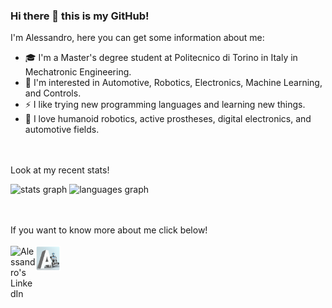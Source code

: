 ### Hi there 👋 this is my GitHub!

<!--
**AlessandroRedi/AlessandroRedi** is a ✨ _special_ ✨ repository because its `README.md` (this file) appears on your GitHub profile.

Here are some ideas to get you started:

- 🔭 I’m currently working on ...
- 🌱 I’m currently learning ...
- 👯 I’m looking to collaborate on ...
- 🤔 I’m looking for help with ...
- 💬 Ask me about ...
- 📫 How to reach me: ...
- 😄 Pronouns: ...
- ⚡ Fun fact: ...
-->

I'm Alessandro, here you can get some information about me:
- 🎓 I'm a Master's degree student at Politecnico di Torino in Italy in Mechatronic Engineering.
- 🔭 I'm interested in Automotive, Robotics, Electronics, Machine Learning, and Controls.
- ⚡ I like trying new programming languages and learning new things.
- 🌱 I love humanoid robotics, active prostheses, digital electronics, and automotive fields.

<br/><br/>
Look at my recent stats!    
<div align="left">
  <img src="https://github-readme-stats.vercel.app/api?username=AlessandroT99&hide_title=false&hide_rank=false&show_icons=true&include_all_commits=true&count_private=true&disable_animations=false&theme=dracula&locale=en&hide_border=false&order=1" height="150" alt="stats graph"  />
  <img src="https://github-readme-stats.vercel.app/api/top-langs?username=AlessandroT99&locale=en&hide_title=false&layout=compact&card_width=320&langs_count=5&theme=dracula&hide_border=false&order=2" height="150" alt="languages graph"  />
</div>   
<br/><br/>
    
If you want to know more about me click below!   
</a>       
   <a href="www.linkedin.com/in/alessandro-tiozzo-908819170">
  <img align="left" alt="Alessandro's LinkedIn" width="40px" src="https://cdn-icons-png.flaticon.com/512/174/174857.png" />
</a>
  <a href="https://tialex02.wixsite.com/my-site">
  <img align="left" alt="Alessandro's personal website" width="40px" src="images/personal_website.png" />
</a>    

